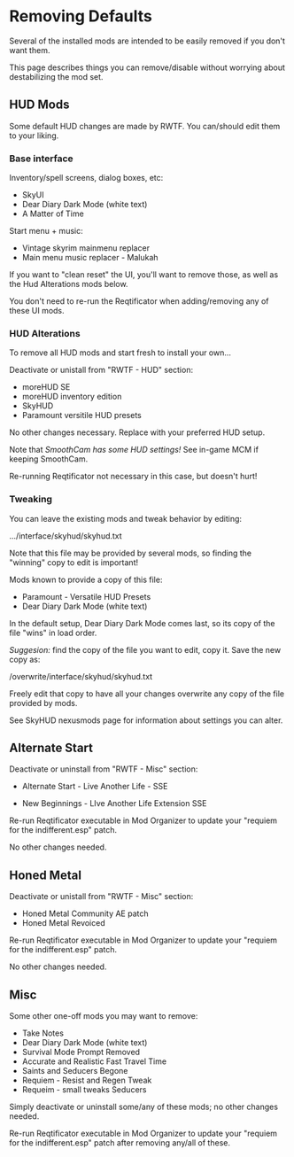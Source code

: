 
# Removing Defaults

Several of the installed mods are intended to be easily removed if you don't want them.

This page describes things you can remove/disable without worrying about destabilizing the mod set.


## HUD Mods

Some default HUD changes are made by RWTF. You can/should edit them to your liking.

### Base interface

Inventory/spell screens, dialog boxes, etc:
- SkyUI  
- Dear Diary Dark Mode (white text)  
- A Matter of Time  

Start menu + music:  
- Vintage skyrim mainmenu replacer
- Main menu music replacer - Malukah

If you want to "clean reset" the UI, you'll want to remove those, as well as the Hud Alterations mods below.

You don't need to re-run the Reqtificator when adding/removing any of these UI mods.

 
### HUD Alterations

To remove all HUD mods and start fresh to install your own... 

Deactivate or unistall from "RWTF - HUD" section:

- moreHUD SE  
- moreHUD inventory edition  
- SkyHUD  
- Paramount versitile HUD presets  

No other changes necessary. Replace with your preferred HUD setup.

Note that *SmoothCam has some HUD settings!* See in-game MCM if keeping SmoothCam.

Re-running Reqtificator not necessary in this case, but doesn't hurt!

### Tweaking

You can leave the existing mods and tweak behavior by editing:

  .../interface/skyhud/skyhud.txt 

Note that this file may be provided by several mods, so finding the "winning" copy to edit is important!

Mods known to provide a copy of this file: 

- Paramount - Versatile HUD Presets
- Dear Diary Dark Mode (white text)

In the default setup, Dear Diary Dark Mode comes last, so its copy of the file "wins" in load order. 

*Suggesion:* find the copy of the file you want to edit, copy it. Save the new copy as:

   <mod organizer folder>/overwrite/interface/skyhud/skyhud.txt
   
Freely edit that copy to have all your changes overwrite any copy of the file provided by mods.

See SkyHUD nexusmods page for information about settings you can alter. 


## Alternate Start

Deactivate or uninstall from "RWTF - Misc" section:

- Alternate Start - Live Another Life - SSE

- New Beginnings - LIve Another Life Extension SSE

Re-run Reqtificator executable in Mod Organizer to update your "requiem for the indifferent.esp" patch.

No other changes needed. 


## Honed Metal

Deactivate or unistall from "RWTF - Misc" section:

- Honed Metal Community AE patch
- Honed Metal Revoiced

Re-run Reqtificator executable in Mod Organizer to update your "requiem for the indifferent.esp" patch.

No other changes needed. 


## Misc

Some other one-off mods you may want to remove: 

- Take Notes
- Dear Diary Dark Mode (white text)
- Survival Mode Prompt Removed
- Accurate and Realistic Fast Travel Time
- Saints and Seducers Begone
- Requiem - Resist and Regen Tweak
- Requeim - small tweaks Seducers

Simply deactivate or uninstall some/any of these mods; no other changes needed.

Re-run Reqtificator executable in Mod Organizer to update your "requiem for the indifferent.esp" patch after removing any/all of these. 
